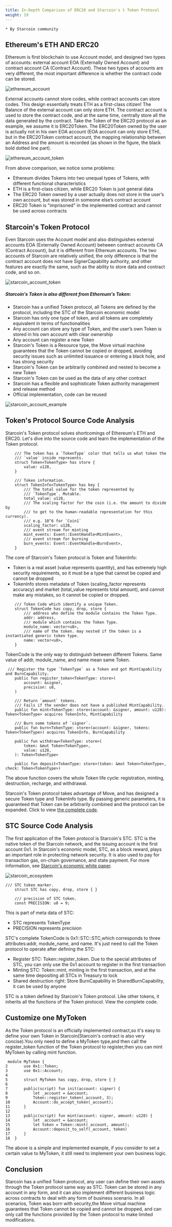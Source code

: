```yaml
---
title: In-Depth Comparison of ERC20 and Starcoin's t Token Protocol
weight: 19
---
```


```
* By Starcoin community
```

## Ethereum's ETH AND ERC20

Ethereum is first blockchain to use Account model, and designed two types of accounts: external account EOA (Externally Owned Account) and contract account CA (Contract Account). These two types of accounts are very different, the most important difference is whether the contract code can be stored. 

![ethereum_account](https://tva1.sinaimg.cn/large/008i3skNly1gw4119di3vj312o0l6myl.jpg)

External accounts cannot store codes, while contract accounts can store codes. This design essentially treats ETH as a first-class citizen! The Balance of the external account can only store ETH. The contract account is used to store the contract code, and at the same time, centrally store all the data generated by the contract. Take the Token of the ERC20 protocol as an example, we assume it is ERC20Token. The ERC20Token owned by the user is actually not in his own EOA account (EOA account can only store ETH), but in the ERC20Token contract account, the mapping relationship between an Address and the amount is recorded (as shown in the figure, the black bold dotted line part). 

![ethereum_account_token](https://tva1.sinaimg.cn/large/008i3skNly1gw42kguzwuj30j707t0ta.jpg)

From above comparison, we notice some problems: 

- Ethereum divides Tokens into two unequal  types of Tokens, with different functional characteristics     
- ETH is a first-class citizen, while ERC20 Token is just general data     
- The ERC20 Token owned by a user actually does not store in the user’s own account, but was stored in someone else’s contract account     
- ERC20 Token is "imprisoned" in the implemented contract and cannot be used across contracts 



## Starcoin's Token Protocol

Even Starcoin uses the Account model and also distinguishes external accounts EOA (Externally Owned Account) between contract accounts CA (Contract Account), but it is different from Ethereum accounts. The two accounts of Starcoin are relatively unified, the only difference is that the contract account does not have SignerCapability authority, and other features are exactly the same, such as the ability to store data and contract code, and so on. 

![starcoin_account_token](https://tva1.sinaimg.cn/large/008i3skNly1gw43q501eij30bz08z3yq.jpg)



##### Starcoin's Token is also different from Ethereum's Token:

- Starcoin has a unified Token protocol, all Tokens are defined by the protocol, including the STC of the Starcoin economic model
- Starcoin has only one type of token, and all tokens are completely equivalent in terms of functionalities
- Any account can store any type of Token, and the user’s own Token is stored in his own account with clear ownership
- Any account can register a new Token
- Starcoin's Token is a Resource type, the Move virtual machine guarantees that the Token cannot be copied or dropped, avoiding security issues such as unlimited issuance or entering a black hole, and has strong security
- Starcoin's Token can be arbitrarily combined and nested to become a new Token
- Starcoin's Token can be used as the data of any other contract
- Starcoin has a flexible and sophisticate Token authority management and release method
- Official implementation, code can be reused 

![starcoin_account_example](https://tva1.sinaimg.cn/large/008i3skNly1gw4413mziqj30n60c9gmc.jpg)



## Token's Protocol Source Code Analysis

Starcoin's Token protocol solves shortcomings of Ethereum's ETH and ERC20. Let's dive into the source code and learn the implementation of the Token protocol.

```Move
    /// The token has a `TokenType` color that tells us what token the
    /// `value` inside represents.
    struct Token<TokenType> has store {
        value: u128,
    }
    
    /// Token information.
    struct TokenInfo<TokenType> has key {
        /// The total value for the token represented by
        /// `TokenType`. Mutable.
        total_value: u128,
        /// The scaling factor for the coin (i.e. the amount to divide by
        /// to get to the human-readable representation for this currency).
        /// e.g. 10^6 for `Coin1`
        scaling_factor: u128,
        /// event stream for minting
        mint_events: Event::EventHandle<MintEvent>,
        /// event stream for burning
        burn_events: Event::EventHandle<BurnEvent>,
    }
```

The core of Starcoin's Token protocol is Token and TokenInfo:

- Token is a real asset (value represents quantity), and has extremely high security requirements, so it must be a type that cannot be copied and cannot be dropped
- TokenInfo stores metadata of Token (scaling_factor represents accuracy) and market (total_value represents total amount), and cannot make any mistakes, so it cannot be copied or dropped. 

```Move
    /// Token Code which identify a unique Token.
    struct TokenCode has copy, drop, store {
        /// address who define the module contains the Token Type.
        addr: address,
        /// module which contains the Token Type.
        module_name: vector<u8>,
        /// name of the token. may nested if the token is a instantiated generic token type.
        name: vector<u8>,
    }
```

TokenCode is the only way to distinguish between different Tokens.  Same value of addr, module_name, and name mean same Token. 

```Move
 /// Register the type `TokenType` as a Token and got MintCapability and BurnCapability.
    public fun register_token<TokenType: store>(
        account: &signer,
        precision: u8,
    )
    
    /// Return `amount` tokens.
    /// Fails if the sender does not have a published MintCapability.
    public fun mint<TokenType: store>(account: &signer, amount: u128): Token<TokenType> acquires TokenInfo, MintCapability
    
    /// Burn some tokens of `signer`.
    public fun burn<TokenType: store>(account: &signer, tokens: Token<TokenType>) acquires TokenInfo, BurnCapability
    
    public fun withdraw<TokenType: store>(
        token: &mut Token<TokenType>,
        value: u128,
    ): Token<TokenType>
    
    public fun deposit<TokenType: store>(token: &mut Token<TokenType>, check: Token<TokenType>)
```

The above function covers the whole Token life cycle: registration, minting, destruction, recharge, and withdrawal.

Starcoin's Token protocol takes advantage of Move, and has designed a secure Token type and TokenInfo type. By passing generic parameters, it is guaranteed that Token can be arbitrarily combined and the protocol can be expanded. Click to view [the complete code](https://github.com/starcoinorg/starcoin/blob/master/vm/stdlib/sources/Token.move). 



## STC Source Code Analysis

The first application of the Token protocol is Starcoin's STC. STC is the native token of the Starcoin network, and the issuing account is the first account 0x1. In Starcoin's economic model, STC, as a block reward, plays an important role in protecting network security. It is also used to pay for transaction gas, on-chain governance, and state payment. For more information, see [Starcoin's economic white paper](https://starcoin.org/en/overview/economy_whitepaper/). 

![starcoin_ecosystem](https://tva1.sinaimg.cn/large/008i3skNly1gw49l596tnj30dt077gm1.jpg)

```Move
/// STC token marker.
    struct STC has copy, drop, store { }

    /// precision of STC token.
    const PRECISION: u8 = 9;
```

This is part of meta data of STC:

- STC represents TokenType
- PRECISION represents precision

STC's complete TokenCode is 0x1::STC::STC,which corresponds to three attributes:addr, module_name, and name. It's just need to call the Token protocol to operate after defining the STC:

- Register STC: Token::register_token. Due to the special attributes of STC, you can only use the 0x1 account to register in the first transaction
- Minting STC: Token::mint, minting in the first transaction, and at the same time depositing all STCs in Treasury to lock
- Shared destruction right: Store BurnCapability in SharedBurnCapability, it can be used by anyone

STC is a token defined by Starcoin's Token protocol. Like other tokens, it inherits all the functions of the Token protocol. View the complete code. 



## Customize one MyToken

As the Token protocol is an officially implemented contract,so it's easy to define your own Token in Starcoin(Starcoin's contract is also very concise).You only need to define a MyToken type,and then call the register_token function of the Token protocol to register,then you can mint MyToken by calling mint function.

```Move
 module MyToken {
2       use 0x1::Token;
3       use 0x1::Account;
4
5       struct MyToken has copy, drop, store { }
6
7       public(script) fun init(account: signer) {
8           let _account = &account;
9           Token::register_token(_account, 3);
10          Account::do_accept_token(_account);
11      }
12
13      public(script) fun mint(account: signer, amount: u128) {
14          let _account = &account;
15          let token = Token::mint(_account, amount);
16          Account::deposit_to_self(_account, token)
17      }
18  }
```

The above is a simple and implemented example, if you consider to set a certain value to MyToken, it still need to implement your own business logic.



## Conclusion

Starcoin has a unified Token protocol, any user can define their own assets through the Token protocol same way as STC. Token can be stored in any account in any form, and it can also implement different business logic across contracts to deal with any form of business scenario. In all scenarios, Token was born with security,the Move virtual machine guarantees that Token cannot be copied and cannot be dropped, and can only call the functions provided by the Token protocol to make limited modifications.


